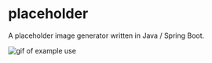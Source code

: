 # placeholder
A placeholder image generator written in Java / Spring Boot.

![gif of example use](https://github.com/tordbjoe/placeholder/blob/master/examplepng.gif)